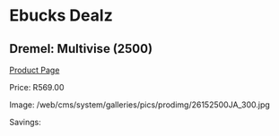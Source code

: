 
# Ebucks Dealz
## Dremel: Multivise (2500)
[Product Page](https://www.ebucks.com/web/shop/productSelected.do?prodId=349579723&catId=336131644)

Price: R569.00

Image: /web/cms/system/galleries/pics/prodimg/26152500JA_300.jpg

Savings: 


	